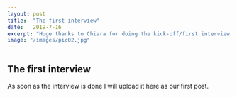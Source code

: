 ```yaml
---
layout: post
title:  "The first interview"
date:   2019-7-16
excerpt: "Huge thanks to Chiara for doing the kick-off/first interview!"
image: "/images/pic02.jpg"
---
```


## The first interview
As soon as the interview is done I will upload it here as our first post.
